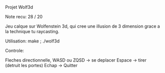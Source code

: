 Projet Wolf3d

Note recu: 28 / 20

Jeu calque sur Wolfenstein 3d, qui cree une illusion de 3 dimension grace a la technique tu raycasting.

Utilisation: make ; ./wolf3d

Controle:

Fleches directionnelle, WASD ou ZQSD -> se deplacer
Espace						 		 -> tirer (detruit les portes)
Echap								 -> Quitter